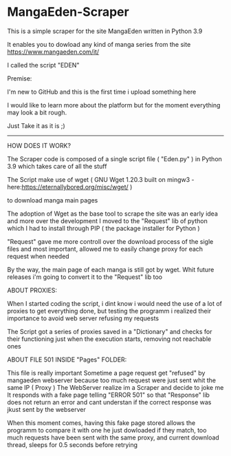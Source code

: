 # MangaEden-Scraper

This is a simple scraper for the site MangaEden written in Python 3.9

It enables you to dowload any kind of manga series from the site https://www.mangaeden.com/it/

I called the script "EDEN"


Premise:

I'm new to GitHub and this is the first time i upload something here

I would like to learn more about the platform but for the moment everything may look a bit rough. 

Just Take it as it is ;)


---------------------------

HOW DOES IT WORK?

The Scraper code is composed of a single script file ( "Eden.py" ) in Python 3.9 which takes care of all the stuff

The Script make use of wget ( GNU Wget 1.20.3 built on mingw3 - here:https://eternallybored.org/misc/wget/ )

to download manga main pages


The adoption of Wget as the base tool to scrape the site was an early idea and more over the development I moved to the "Request" lib of python which I had to install through PIP ( the package installer for Python )

"Request" gave me more controll over the download process of the sigle files and most important, allowed me to easily change proxy for each request when needed

By the way, the main page of each manga is still got by wget. Whit future releases i'm going to convert it to the "Request" lib too


ABOUT PROXIES:

When I started coding the script, i dint know i would need the use of a lot of proxies to get everything done, but testing the programm i realized their importance to avoid web server refusing my requests

The Script got a series of proxies saved in a "Dictionary" and checks for their functioning just when the execution starts, removing not reachable ones


ABOUT FILE 501 INSIDE "Pages" FOLDER:

This file is really important
Sometime a page request get "refused" by mangaeden webserver because too much request were just sent whit the same IP ( Proxy )
The WebServer realize im a Scraper and decide to joke me
It responds with a fake page telling "ERROR 501" so that "Response" lib does not return an error and cant understan if the correct response was jkust sent by the webserver

When this moment comes, having this fake page stored allows the programm to compare it with one he just dowloaded
if they match, too much requests have been sent with the same proxy, and current download thread, sleeps for 0.5 seconds before retrying



